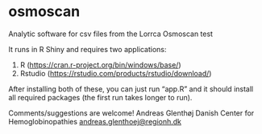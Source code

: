 # osmoscan
Analytic software for csv files from the Lorrca Osmoscan test

It runs in R Shiny and requires two applications:
1) R (https://cran.r-project.org/bin/windows/base/) 
2) Rstudio (https://rstudio.com/products/rstudio/download/) 

After installing both of these, you can just run “app.R” and it should install all required packages (the first run takes longer to run).

Comments/suggestions are welcome!
Andreas Glenthøj
Danish Center for Hemoglobinopathies
andreas.glenthoej@regionh.dk
